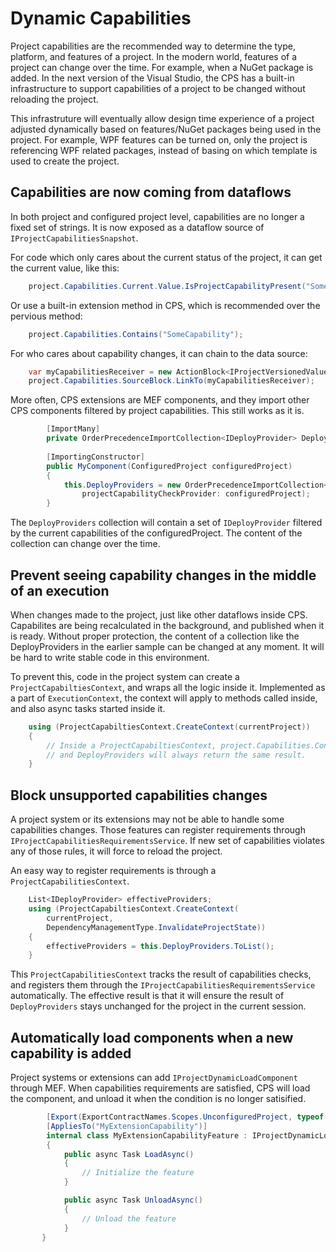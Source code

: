 Dynamic Capabilities
====================

Project capabilities are the recommended way to determine the type, platform,
and features of a project. In the modern world, features of a project can change over the time.
For example, when a NuGet package is added.  In the next version of the Visual Studio,
the CPS has a built-in infrastructure to support capabilities of a project to be changed without
reloading the project.

This infrastruture will eventually allow design time experience of
a project adjusted dynamically based on features/NuGet packages being used in the project.
For example, WPF features can be turned on, only the project is referencing WPF related packages,
instead of basing on which template is used to create the project.
 

Capabilities are now coming from dataflows
---------------------------------------------------
In both project and configured project level, capabilities are no longer a fixed set of strings. 
It is now exposed as a dataflow source of `IProjectCapabilitiesSnapshot`.

For code which only cares about the current status of the project, it can get the current value,
like this:

```csharp
    project.Capabilities.Current.Value.IsProjectCapabilityPresent("SomeCapability");
```

Or use a built-in extension method in CPS, which is recommended over the pervious method:

```csharp
    project.Capabilities.Contains("SomeCapability");
```

For who cares about capability changes, it can chain to the data source:

```csharp
    var myCapabilitiesReceiver = new ActionBlock<IProjectVersionedValue<IProjectCapabilitiesSnapshot>>(...);
    project.Capabilities.SourceBlock.LinkTo(myCapabilitiesReceiver);
```

More often, CPS extensions are MEF components, and they import other CPS components filtered by project
capabilities.  This still works as it is.

```csharp
        [ImportMany]
        private OrderPrecedenceImportCollection<IDeployProvider> DeployProviders { get; set; }
        
        [ImportingConstructor]
        public MyComponent(ConfiguredProject configuredProject)
        {
            this.DeployProviders = new OrderPrecedenceImportCollection<IDeployProvider>(
                projectCapabilityCheckProvider: configuredProject);
        }       
```

The `DeployProviders` collection will contain a set of `IDeployProvider` filtered by the current capabilities
of the configuredProject.  The content of the collection can change over the time. 

Prevent seeing capability changes in the middle of an execution
---------------------------------------------------
When changes made to the project, just like other dataflows inside CPS.  Capabilites are being recalculated
in the background, and published when it is ready.  Without proper protection, the content of a collection
like the DeployProviders in the earlier sample can be changed at any moment.  It will be hard to write stable
code in this environment.

To prevent this, code in the project system can create a `ProjectCapabiltiesContext`, and wraps all the logic
inside it.  Implemented as a part of `ExecutionContext`, the context will apply to methods called inside, and
also async tasks started inside it. 

```csharp
    using (ProjectCapabiltiesContext.CreateContext(currentProject))
    {
        // Inside a ProjectCapabiltiesContext, project.Capabilities.Contains("SomeCapability")
        // and DeployProviders will always return the same result.
    }
```

Block unsupported capabilities changes
---------------------------------------------------
A project system or its extensions may not be able to handle some capabilities changes.
Those features can register requirements through `IProjectCapabilitiesRequirementsService`.
If new set of capabilities violates any of those rules, it will force to reload the project.

An easy way to register requirements is through a `ProjectCapabilitiesContext`.

```csharp
    List<IDeployProvider> effectiveProviders;
    using (ProjectCapabiltiesContext.CreateContext(
        currentProject,
        DependencyManagementType.InvalidateProjectState))
    {
        effectiveProviders = this.DeployProviders.ToList();
    }
```

This `ProjectCapabilitiesContext` tracks the result of capabilities checks, and registers them through
the `IProjectCapabilitiesRequirementsService` automatically.  The effective result is that it will ensure
the result of `DeployProviders` stays unchanged for the project in the current session.   

Automatically load components when a new capability is added
---------------------------------------------------
Project systems or extensions can add `IProjectDynamicLoadComponent` through MEF. 
When capabilities requirements are satisfied, CPS will load the component, 
and unload it when the condition is no longer satisified.

```csharp
        [Export(ExportContractNames.Scopes.UnconfiguredProject, typeof(IProjectDynamicLoadComponent))]
        [AppliesTo("MyExtensionCapability")]
        internal class MyExtensionCapabilityFeature : IProjectDynamicLoadComponent
        {
            public async Task LoadAsync()
            {
                // Initialize the feature
            }

            public async Task UnloadAsync()
            {
                // Unload the feature
            }
       }
 ```
       
